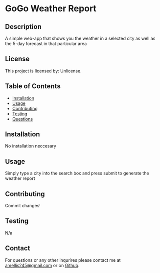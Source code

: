 # **GoGo Weather Report**

## Description

A simple web-app that shows you the weather in a selected city as well as the 5-day forecast in that particular area

## License

This project is licensed by: Unlicense.

## Table of Contents

-   [Installation](#installation)
-   [Usage](#usage)
-   [Contributing](#contributing)
-   [Testing](#testing)
-   [Questions](#questions)

## Installation

No installation neccesary

## Usage

Simply type a city into the search box and press submit to generate the weather report

## Contributing

Commit changes!

## Testing

N/a

## Contact

For questions or any other inqurires please contact me at amellis245@gmail.com
or on [Github](https://www.github.com/aellis07).
